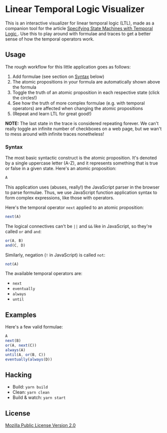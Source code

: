 # Linear Temporal Logic Visualizer

This is an interactive visualizer for linear temporal logic (LTL), made as a
companion tool for the article [Specifying State Machines with Temporal Logic
](https://wickstrom.tech/programming/2021/05/03/specifying-state-machines-with-temporal-logic.html). Use this to play around with formulae and traces to get a better sense of how the temporal operators work.

## Usage

The rough workflow for this little application goes as follows:

1. Add formulae (see section on [Syntax](#syntax) below)
2. The atomic propositions in your formula are automatically shown above the formula
3. Toggle the truth of an atomic proposition in each respective state (click the circles!)
4. See how the truth of more complex formulae (e.g. with temporal operators) are affected when changing the atomic propositions
5. (Repeat and learn LTL for great good!)

**NOTE:** The last state in the trace is considered repeating forever. We
can't really toggle an infinite number of checkboxes on a web page, but we wan't
to mess around with infinite traces nonetheless!

### Syntax

The most basic syntactic construct is the atomic proposition. It's denoted by a
single uppercase letter (A-Z), and it represents something that is true or false
in a given state. Here's an atomic proposition:

```js
A
```

This application uses (abuses, really!) the JavaScript parser in the browser to
parse formulae. Thus, we use JavaScript function application syntax to form
complex expressions, like those with operators.

Here's the temporal operator `next` applied to an atomic proposition:

```js
next(A)
```

The logical connectives can't be `||` and `&&` like in JavaScript, so they're called `or` and `and`:

```js
or(A, B)
and(C, D)
```

Similarly, negation (`!` in JavaScript) is called `not`:

```js
not(A)
```

The available temporal operators are:

* `next`
* `eventually`
* `always`
* `until`

## Examples

Here's a few valid formulae:

```js
A
next(B)
or(A, next(C))
always(A)
until(A, or(B, C))
eventually(always(D))
```

## Hacking

- Build: `yarn build`
- Clean: `yarn clean`
- Build & watch: `yarn start`

## License

[Mozilla Public License Version 2.0](LICENSE)